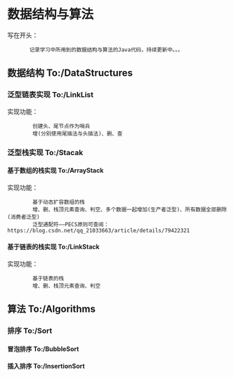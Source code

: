 # 数据结构与算法
  写在开头：
 
           记录学习中所用到的数据结构与算法的Java代码，持续更新中。。。
## 数据结构 To:/DataStructures
### 泛型链表实现 To:/LinkList
   实现功能：
   
            创建头、尾节点作为哨兵
            增(分别使用尾插法与头插法)、删、查
### 泛型栈实现 To:/Stacak
#### 基于数组的栈实现 To:/ArrayStack
   实现功能：
               
            基于动态扩容数组的栈
            增、删、栈顶元素查询、判空、多个数据一起增加(生产者泛型)、所有数据全部删除(消费者泛型)
            泛型通配符——PECS原则可查阅：https://blog.csdn.net/qq_21033663/article/details/79422321
 
#### 基于链表的栈实现 To:/LinkStack
   实现功能：
   
            基于链表的栈
            增、删、栈顶元素查询、判空
## 算法 To:/Algorithms
### 排序 To:/Sort
#### 冒泡排序 To:/BubbleSort
#### 插入排序 To:/InsertionSort
   
